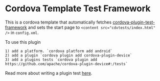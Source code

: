 # Cordova Template Test Framework

This is a cordova template that automatically fetches [cordova-plugin-test-framework](https://github.com/apache/cordova-plugin-test-framework) and sets the start page to `<content src="cdvtests/index.html" />` in `config.xml`.

To use this plugin

    1) add a platform. `cordova platform add android`
    2) add a plugin `cordova plugin add cordova-plugin-device`
    3) add a plugins tests `cordova plugin add https://github.com/apache/cordova-plugin-device#:/tests`

Read more about writing a plugin test [here](https://github.com/apache/cordova-plugin-test-framework#writing-plugin-tests).
